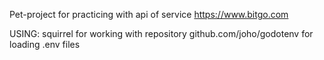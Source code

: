 Pet-project for practicing with api of service https://www.bitgo.com

USING:
squirrel for working with repository
github.com/joho/godotenv for loading .env files

